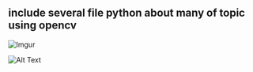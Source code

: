 ## include several file python about many of topic using opencv

![Imgur](https://media.giphy.com/media/ZCNBfR05DWppkyxPL1/giphy.gif)

![Alt Text](https://i.imgur.com/iRi1d7x.gif)

